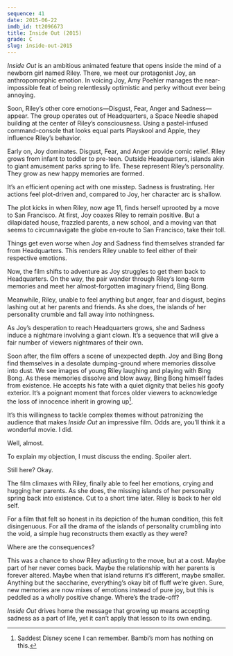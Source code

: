 ```yaml
---
sequence: 41
date: 2015-06-22
imdb_id: tt2096673
title: Inside Out (2015)
grade: C
slug: inside-out-2015
---
```


_Inside Out_ is an ambitious animated feature that opens inside the mind of a newborn girl named Riley. There, we meet our protagonist Joy, an anthropomorphic emotion. In voicing Joy, Amy Poehler manages the near-impossible feat of being relentlessly optimistic and perky without ever being annoying.

Soon, Riley’s other core emotions—Disgust, Fear, Anger and Sadness—appear. The group operates out of Headquarters, a Space Needle shaped building at the center of Riley’s consciousness. Using a pastel-infused command-console that looks equal parts Playskool and Apple, they influence Riley’s behavior.

Early on, Joy dominates. Disgust, Fear, and Anger provide comic relief. Riley grows from infant to toddler to pre-teen. Outside Headquarters, islands akin to giant amusement parks spring to life. These represent Riley’s personality. They grow as new happy memories are formed.

It’s an efficient opening act with one misstep. Sadness is frustrating. Her actions feel plot-driven and, compared to Joy, her character arc is shallow.

The plot kicks in when Riley, now age 11, finds herself uprooted by a move to San Francisco. At first, Joy coaxes Riley to remain positive. But a dilapidated house, frazzled parents, a new school, and a moving van that seems to circumnavigate the globe en-route to San Francisco, take their toll.

Things get even worse when Joy and Sadness find themselves stranded far from Headquarters. This renders Riley unable to feel either of their respective emotions.

Now, the film shifts to adventure as Joy struggles to get them back to Headquarters. On the way, the pair wander through Riley’s long-term memories and meet her almost-forgotten imaginary friend, Bing Bong.

Meanwhile, Riley, unable to feel anything but anger, fear and disgust, begins lashing out at her parents and friends. As she does, the islands of her personality crumble and fall away into nothingness.

As Joy’s desperation to reach Headquarters grows, she and Sadness induce a nightmare involving a giant clown. It’s a sequence that will give a fair number of viewers nightmares of their own.

Soon after, the film offers a scene of unexpected depth. Joy and Bing Bong find themselves in a desolate dumping-ground where memories dissolve into dust. We see images of young Riley laughing and playing with Bing Bong. As these memories dissolve and blow away, Bing Bong himself fades from existence. He accepts his fate with a quiet dignity that belies his goofy exterior. It’s a poignant moment that forces older viewers to acknowledge the loss of innocence inherit in growing up[^1].

It’s this willingness to tackle complex themes without patronizing the audience that makes _Inside Out_ an impressive film. Odds are, you’ll think it a wonderful movie. I did.

Well, almost.

To explain my objection, I must discuss the ending. Spoiler alert.

Still here? Okay.

The film climaxes with Riley, finally able to feel her emotions, crying and hugging her parents. As she does, the missing islands of her personality spring back into existence. Cut to a short time later. Riley is back to her old self.

For a film that felt so honest in its depiction of the human condition, this felt disingenuous. For all the drama of the islands of personality crumbling into the void, a simple hug reconstructs them exactly as they were?

Where are the consequences?

This was a chance to show Riley adjusting to the move, but at a cost. Maybe part of her never comes back. Maybe the relationship with her parents is forever altered. Maybe when that island returns it’s different, maybe smaller. Anything but the saccharine, everything’s okay bit of fluff we’re given. Sure, new memories are now mixes of emotions instead of pure joy, but this is peddled as a wholly positive change. Where’s the trade-off?

_Inside Out_ drives home the message that growing up means accepting sadness as a part of life, yet it can’t apply that lesson to its own ending.

[^1]: Saddest Disney scene I can remember. Bambi’s mom has nothing on this.
